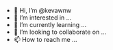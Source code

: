 - 👋 Hi, I’m @kevawnw
- 👀 I’m interested in ...
- 🌱 I’m currently learning ...
- 💞️ I’m looking to collaborate on ...
- 📫 How to reach me ...

<!---
kevawnw/kevawnw is a ✨ special ✨ repository because its `README.md` (this file) appears on your GitHub profile.
You can click the Preview link to take a look at your changes.
--->

